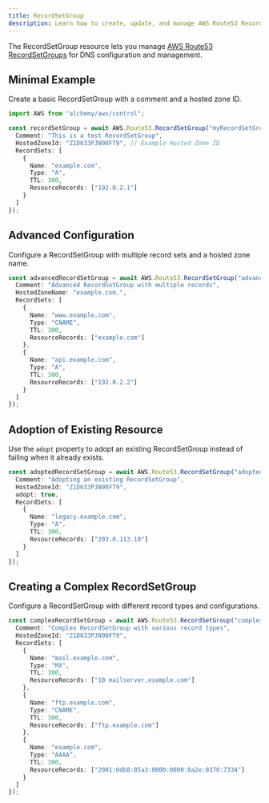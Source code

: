 ```yaml
---
title: RecordSetGroup
description: Learn how to create, update, and manage AWS Route53 RecordSetGroups using Alchemy Cloud Control.
---
```


The RecordSetGroup resource lets you manage [AWS Route53 RecordSetGroups](https://docs.aws.amazon.com/route53/latest/userguide/) for DNS configuration and management.

## Minimal Example

Create a basic RecordSetGroup with a comment and a hosted zone ID.

```ts
import AWS from "alchemy/aws/control";

const recordSetGroup = await AWS.Route53.RecordSetGroup("myRecordSetGroup", {
  Comment: "This is a test RecordSetGroup",
  HostedZoneId: "Z1D633PJN98FT9", // Example Hosted Zone ID
  RecordSets: [
    {
      Name: "example.com",
      Type: "A",
      TTL: 300,
      ResourceRecords: ["192.0.2.1"]
    }
  ]
});
```

## Advanced Configuration

Configure a RecordSetGroup with multiple record sets and a hosted zone name.

```ts
const advancedRecordSetGroup = await AWS.Route53.RecordSetGroup("advancedRecordSetGroup", {
  Comment: "Advanced RecordSetGroup with multiple records",
  HostedZoneName: "example.com.",
  RecordSets: [
    {
      Name: "www.example.com",
      Type: "CNAME",
      TTL: 300,
      ResourceRecords: ["example.com"]
    },
    {
      Name: "api.example.com",
      Type: "A",
      TTL: 300,
      ResourceRecords: ["192.0.2.2"]
    }
  ]
});
```

## Adoption of Existing Resource

Use the `adopt` property to adopt an existing RecordSetGroup instead of failing when it already exists.

```ts
const adoptedRecordSetGroup = await AWS.Route53.RecordSetGroup("adoptedRecordSetGroup", {
  Comment: "Adopting an existing RecordSetGroup",
  HostedZoneId: "Z1D633PJN98FT9",
  adopt: true,
  RecordSets: [
    {
      Name: "legacy.example.com",
      Type: "A",
      TTL: 300,
      ResourceRecords: ["203.0.113.10"]
    }
  ]
});
```

## Creating a Complex RecordSetGroup

Configure a RecordSetGroup with different record types and configurations.

```ts
const complexRecordSetGroup = await AWS.Route53.RecordSetGroup("complexRecordSetGroup", {
  Comment: "Complex RecordSetGroup with various record types",
  HostedZoneId: "Z1D633PJN98FT9",
  RecordSets: [
    {
      Name: "mail.example.com",
      Type: "MX",
      TTL: 300,
      ResourceRecords: ["10 mailserver.example.com"]
    },
    {
      Name: "ftp.example.com",
      Type: "CNAME",
      TTL: 300,
      ResourceRecords: ["ftp.example.com"]
    },
    {
      Name: "example.com",
      Type: "AAAA",
      TTL: 300,
      ResourceRecords: ["2001:0db8:85a3:0000:0000:8a2e:0370:7334"]
    }
  ]
});
```